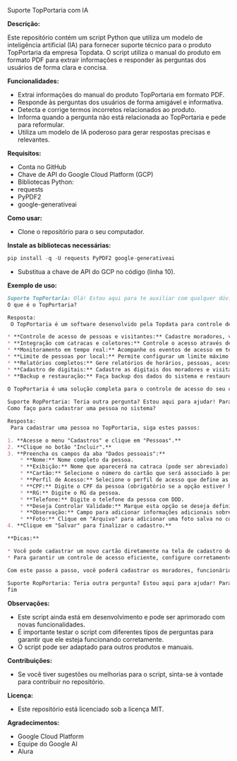 Suporte TopPortaria com IA

**Descrição:**

Este repositório contém um script Python que utiliza um modelo de inteligência artificial (IA) para fornecer suporte técnico para o produto TopPortaria da empresa Topdata. O script utiliza o manual do produto em formato PDF para extrair informações e responder às perguntas dos usuários de forma clara e concisa.

**Funcionalidades:**
* Extrai informações do manual do produto TopPortaria em formato PDF.
* Responde às perguntas dos usuários de forma amigável e informativa.
* Detecta e corrige termos incorretos relacionados ao produto.
* Informa quando a pergunta não está relacionada ao TopPortaria e pede para reformular.
* Utiliza um modelo de IA poderoso para gerar respostas precisas e relevantes.

**Requisitos:**
* Conta no GitHub
* Chave de API do Google Cloud Platform (GCP)
* Bibliotecas Python:
* requests
* PyPDF2
* google-generativeai

**Como usar:**
* Clone o repositório para o seu computador.

**Instale as bibliotecas necessárias:**
~~~py
pip install -q -U requests PyPDF2 google-generativeai
~~~
* Substitua a chave de API do GCP no código (linha 10).

**Exemplo de uso:**
~~~md
Suporte TopPortaria: Olá! Estou aqui para te auxiliar com qualquer dúvida que você tenha sobre o TopPortaria. Pode perguntar!
O que é o TopPortaria?

Resposta: 
 O TopPortaria é um software desenvolvido pela Topdata para controle de acesso em condomínios  e portarias. Possui uma interface moderna e recursos realmente úteis para controlar a portaria do seu condomínio, como:

* **Controle de acesso de pessoas e visitantes:** Cadastre moradores, visitantes, funcionários e defina as permissões de acesso de cada um.
* **Integração com catracas e coletores:** Controle o acesso através de catracas e coletores Topdata.
* **Monitoramento em tempo real:** Acompanhe os eventos de acesso em tempo real, com informações sobre quem entrou, saiu ou teve o acesso bloqueado.
* **Limite de pessoas por local:** Permite configurar um limite máximo de pessoas em cada área do condomínio, ajudando a evitar aglomerações.
* **Relatórios completos:** Gere relatórios de horários, pessoas, acessos, presenças e visitas.
* **Cadastro de digitais:** Cadastre as digitais dos moradores e visitantes para um controle de acesso ainda mais seguro.
* **Backup e restauração:** Faça backup dos dados do sistema e restaure-os quando necessário.

O TopPortaria é uma solução completa para o controle de acesso do seu condomínio, proporcionando segurança, organização e praticidade! 😊 
 
Suporte RopPortaria: Teria outra pergunta? Estou aqui para ajudar! Para finalizar digite fim 
Como faço para cadastrar uma pessoa no sistema?

Resposta: 
 Para cadastrar uma pessoa no TopPortaria, siga estes passos:

1. **Acesse o menu "Cadastros" e clique em "Pessoas".**
2. **Clique no botão "Incluir".**
3. **Preencha os campos da aba "Dados pessoais":**
    * **Nome:** Nome completo da pessoa.
    * **Exibição:** Nome que aparecerá na catraca (pode ser abreviado).
    * **Cartão:** Selecione o número do cartão que será associado à pessoa.
    * **Perfil de Acesso:** Selecione o perfil de acesso que define as permissões da pessoa.
    * **CPF:** Digite o CPF da pessoa (obrigatório se a opção estiver habilitada em "Registro > Configurações").
    * **RG:** Digite o RG da pessoa.
    * **Telefone:** Digite o telefone da pessoa com DDD.
    * **Deseja Controlar Validade:** Marque esta opção se deseja definir um prazo de validade para o acesso da pessoa.
    * **Observação:** Campo para adicionar informações adicionais sobre a pessoa.
    * **Foto:** Clique em "Arquivo" para adicionar uma foto salva no computador ou em "Webcam" para tirar uma foto com a webcam.
4. **Clique em "Salvar" para finalizar o cadastro.**

**Dicas:**

* Você pode cadastrar um novo cartão diretamente na tela de cadastro de pessoas. Para isso, digite o número do cartão no campo "Cartão" e pressione "Enter".
* Para garantir um controle de acesso eficiente, configure corretamente os perfis de acesso e associe-os às pessoas cadastradas.

Com este passo a passo, você poderá cadastrar os moradores, funcionários e outras pessoas que precisam ter acesso ao seu condomínio de forma rápida e fácil! 😉 
 
Suporte RopPortaria: Teria outra pergunta? Estou aqui para ajudar! Para finalizar digite fim 
fim
~~~

**Observações:**
* Este script ainda está em desenvolvimento e pode ser aprimorado com novas funcionalidades.
* É importante testar o script com diferentes tipos de perguntas para garantir que ele esteja funcionando corretamente.
* O script pode ser adaptado para outros produtos e manuais.

**Contribuições:**
* Se você tiver sugestões ou melhorias para o script, sinta-se à vontade para contribuir no repositório.

**Licença:**
* Este repositório está licenciado sob a licença MIT.

**Agradecimentos:**
* Google Cloud Platform
* Equipe do Google AI
* Alura
